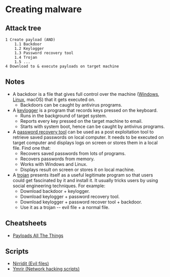 # Creating malware

## Attack tree

```text
1 Create payload (AND)
    1.1 Backdoor
    1.2 Keylogger
    1.3 Password recovery tool
    1.4 Trojan
    1.5 ...
4 Download to & execute payloads on target machine
```

## Notes

* A backdoor is a file that gives full control over the machine ([Windows](Backdoor-Windows.md), [Linux](Backdoor-Linux.md), macOS) that it gets executed on.
  * Backdoors can be caught by antivirus programs.
* A [keylogger](Keylogger.md) is a program that records keys pressed on the keyboard.
  * Runs in the background of target system.
  * Reports every key pressed on the target machine to email.
  * Starts with system boot, hence can be caught by antivirus programs.
* A [password recovery tool](Password-recovery.md) can be used as a post exploitation tool to retrieve saved passwords on local computer. It needs to be executed on target computer and displays logs on screen or stores them in a local file. Find one that:
  * Recovers saved passwords from lots of programs.
  * Recovers passwords from memory.
  * Works with Windows and Linux.
  * Displays result on screen or stores it on local machine.
* A [trojan](Trojan.md) presents itself as a useful legitimate program so that users could get fascinated by it and install it. It usually tricks users by using social engineering techniques. For example:
  * Download backdoor + keylogger.
  * Download keylogger + password recovery tool.
  * Download keylogger + password recover tool + backdoor.
  * Use it as a trojan -- evil file + a normal file.

## Cheatsheets

* [Payloads All The Things](https://github.com/swisskyrepo/PayloadsAllTheThings)

## Scripts

* [Nirridit (Evil files)](https://github.com/tymyrddin/nirridit)
* [Ymrir (Network hacking scripts)](https://github.com/tymyrddin/ymrir)
